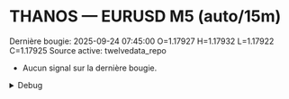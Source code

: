 # THANOS — EURUSD M5 (auto/15m)
Dernière bougie: 2025-09-24 07:45:00  O=1.17927  H=1.17932  L=1.17922  C=1.17925
Source active: twelvedata_repo

- Aucun signal sur la dernière bougie.

<details><summary>Debug</summary>

- TD_API_KEY manquant.

</details>